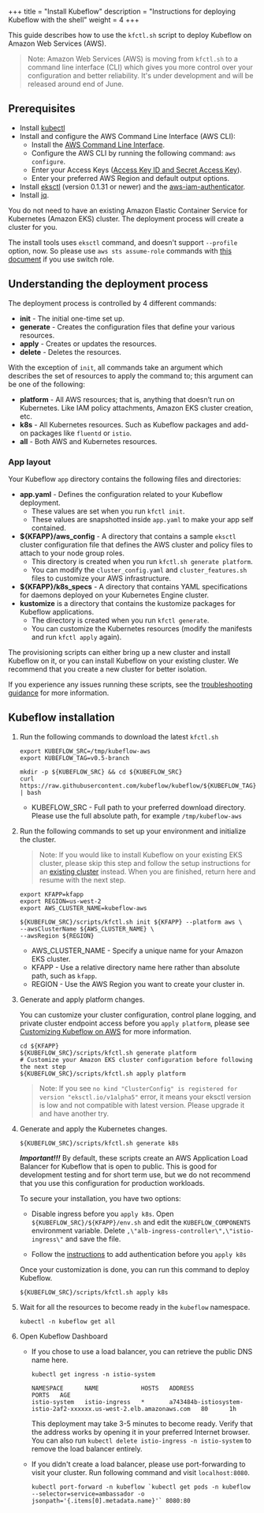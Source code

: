 +++
title = "Install Kubeflow"
description = "Instructions for deploying Kubeflow with the shell"
weight = 4
+++

This guide describes how to use the `kfctl.sh` script to
deploy Kubeflow on Amazon Web Services (AWS).

> Note: Amazon Web Services (AWS) is moving from `kfctl.sh` to a command line interface (CLI) which gives you more control over your configuration and better reliability. It's under development and will be released around end of June.


## Prerequisites

* Install [kubectl](https://kubernetes.io/docs/tasks/tools/install-kubectl/#install-kubectl)
* Install and configure the AWS Command Line Interface (AWS CLI):
    * Install the [AWS Command Line Interface](https://docs.aws.amazon.com/cli/latest/userguide/cli-chap-install.html).
    * Configure the AWS CLI by running the following command: `aws configure`.
    * Enter your Access Keys ([Access Key ID and Secret Access Key](https://docs.aws.amazon.com/general/latest/gr/aws-sec-cred-types.html#access-keys-and-secret-access-keys)).
    * Enter your preferred AWS Region and default output options.
* Install [eksctl](https://github.com/weaveworks/eksctl) (version 0.1.31 or newer) and the [aws-iam-authenticator](https://docs.aws.amazon.com/eks/latest/userguide/install-aws-iam-authenticator.html).
* Install [jq](https://stedolan.github.io/jq/download/).

You do not need to have an existing Amazon Elastic Container Service for Kubernetes (Amazon EKS) cluster. The deployment process will create a cluster for you.

The install tools uses `eksctl` command, and doesn't support `--profile` option, now.
So please use `aws sts assume-role` commands with [this document](https://docs.aws.amazon.com/IAM/latest/UserGuide/id_credentials_temp_use-resources.html) if you use switch role.


## Understanding the deployment process

The deployment process is controlled by 4 different commands:

* **init** - The initial one-time set up.
* **generate** - Creates the configuration files that define your various resources.
* **apply** - Creates or updates the resources.
* **delete** - Deletes the resources.

With the exception of `init`, all commands take an argument which describes the set of resources to apply the command to; this argument can be one of the following:

* **platform** - All AWS resources; that is, anything that doesn’t run on Kubernetes. Like IAM policy attachments, Amazon EKS cluster creation, etc.
* **k8s** - All Kubernetes resources. Such as Kubeflow packages and add-on packages like `fluentd` or `istio`.
* **all** - Both AWS and Kubernetes resources.

### App layout

Your Kubeflow `app` directory contains the following files and directories:

* **app.yaml** - Defines the configuration related to your Kubeflow deployment.
    * These values are set when you run `kfctl init`.
    * These values are snapshotted inside `app.yaml` to make your app self contained.
* **${KFAPP}/aws_config** - A directory that contains a sample `eksctl` cluster configuration file that defines the AWS cluster and policy files to attach to your node group roles.
    * This directory is created when you run `kfctl.sh generate platform`.
    * You can modify the `cluster_config.yaml` and `cluster_features.sh` files to customize your AWS infrastructure.
* **${KFAPP}/k8s_specs** - A directory that contains YAML specifications for daemons deployed on your Kubernetes Engine cluster.
* **kustomize** is a directory that contains the kustomize packages for Kubeflow applications.
    * The directory is created when you run `kfctl generate`.
    * You can customize the Kubernetes resources (modify the manifests and run `kfctl apply` again).

The provisioning scripts can either bring up a new cluster and install Kubeflow on it, or you can install Kubeflow on your existing cluster. We recommend that you create a new cluster for better isolation.

If you experience any issues running these scripts, see the [troubleshooting guidance](/docs/aws/troubleshooting-aws) for more information.


## Kubeflow installation

1. Run the following commands to download the latest `kfctl.sh`

    ```shell
    export KUBEFLOW_SRC=/tmp/kubeflow-aws
    export KUBEFLOW_TAG=v0.5-branch

    mkdir -p ${KUBEFLOW_SRC} && cd ${KUBEFLOW_SRC}
    curl https://raw.githubusercontent.com/kubeflow/kubeflow/${KUBEFLOW_TAG}/scripts/download.sh | bash
    ```

    * KUBEFLOW_SRC - Full path to your preferred download directory. Please use the full absolute path, for example `/tmp/kubeflow-aws`

1. Run the following commands to set up your environment and initialize the cluster.

    > Note: If you would like to install Kubeflow on your existing EKS cluster, please skip this step
    > and follow the setup instructions for an [existing cluster](/docs/aws/deploy/existing-cluster) instead.
    > When you are finished, return here and resume with the next step.


    ```shell
    export KFAPP=kfapp
    export REGION=us-west-2
    export AWS_CLUSTER_NAME=kubeflow-aws

    ${KUBEFLOW_SRC}/scripts/kfctl.sh init ${KFAPP} --platform aws \
    --awsClusterName ${AWS_CLUSTER_NAME} \
    --awsRegion ${REGION}
    ```


    * AWS_CLUSTER_NAME - Specify a unique name for your Amazon EKS cluster.
    * KFAPP - Use a relative directory name here rather than absolute path, such as `kfapp`.
    * REGION - Use the AWS Region you want to create your cluster in.

1. Generate and apply platform changes.

    You can customize your cluster configuration, control plane logging, and private cluster endpoint access before you `apply platform`, please see [Customizing Kubeflow on AWS](/docs/aws/customizing-aws) for more information.

    ```shell
    cd ${KFAPP}
    ${KUBEFLOW_SRC}/scripts/kfctl.sh generate platform
    # Customize your Amazon EKS cluster configuration before following the next step
    ${KUBEFLOW_SRC}/scripts/kfctl.sh apply platform
    ```

    > Note: If you see `no kind "ClusterConfig" is registered for version "eksctl.io/v1alpha5"` error, it means your eksctl version is low and not compatible with latest version. Please upgrade it and have another try.

1. Generate and apply the Kubernetes changes.

    ```shell
    ${KUBEFLOW_SRC}/scripts/kfctl.sh generate k8s
    ```

    __*Important!!!*__ By default, these scripts create an AWS Application Load Balancer for Kubeflow that is open to public. This is good for development testing and for short term use, but we do not recommend that you use this configuration for production workloads.

    To secure your installation, you have two options:

    * Disable ingress before you `apply k8s`. Open `${KUBEFLOW_SRC}/${KFAPP}/env.sh` and edit the `KUBEFLOW_COMPONENTS` environment variable. Delete `,\"alb-ingress-controller\",\"istio-ingress\"` and save the file.

    * Follow the [instructions](/docs/aws/authentication) to add authentication before you `apply k8s`

    Once your customization is done, you can run this command to deploy Kubeflow.
    ```shell
    ${KUBEFLOW_SRC}/scripts/kfctl.sh apply k8s
    ```

1. Wait for all the resources to become ready in the `kubeflow` namespace.
    ```
    kubectl -n kubeflow get all
    ```

1. Open Kubeflow Dashboard
    * If you chose to use a load balancer, you can retrieve the public DNS name here.

        ```shell
        kubectl get ingress -n istio-system

        NAMESPACE      NAME            HOSTS   ADDRESS                                                             PORTS   AGE
        istio-system   istio-ingress   *       a743484b-istiosystem-istio-2af2-xxxxxx.us-west-2.elb.amazonaws.com   80      1h
        ```

        This deployment may take 3-5 minutes to become ready. Verify that the address works by opening it in your preferred Internet browser. You can also run `kubectl delete istio-ingress -n istio-system` to remove the load balancer entirely.

    * If you didn't create a load balancer, please use port-forwarding to visit your cluster. Run following command and visit `localhost:8080`.

        ```shell
        kubectl port-forward -n kubeflow `kubectl get pods -n kubeflow --selector=service=ambassador -o jsonpath='{.items[0].metadata.name}'` 8080:80
        ```
